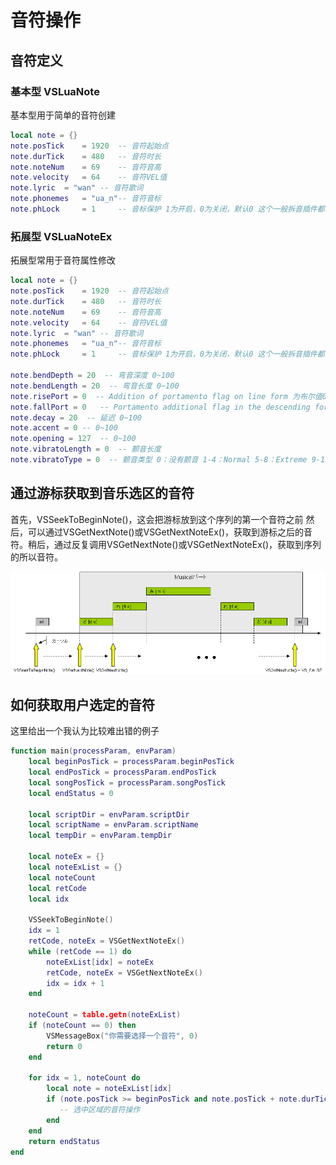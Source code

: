 # 音符操作
## 音符定义
### 基本型 VSLuaNote
基本型用于简单的音符创建
```lua
local note = {}	
note.posTick	= 1920  -- 音符起始点
note.durTick	= 480   -- 音符时长
note.noteNum	= 69    -- 音符音高
note.velocity	= 64    -- 音符VEL值
note.lyric	= "wan" -- 音符歌词
note.phonemes	= "ua_n"-- 音符音标
note.phLock     = 1     -- 音标保护 1为开启，0为关闭，默认0 这个一般拆音插件都要开着的
```
### 拓展型 VSLuaNoteEx
拓展型常用于音符属性修改
```lua
local note = {}	
note.posTick	= 1920  -- 音符起始点
note.durTick	= 480   -- 音符时长
note.noteNum	= 69    -- 音符音高
note.velocity	= 64    -- 音符VEL值
note.lyric	= "wan" -- 音符歌词
note.phonemes	= "ua_n"-- 音符音标
note.phLock     = 1     -- 音标保护 1为开启，0为关闭，默认0 这个一般拆音插件都要开着的

note.bendDepth = 20  -- 弯音深度 0~100
note.bendLength = 20  -- 弯音长度 0~100
note.risePort = 0  -- Addition of portamento flag on line form 为布尔值0或1
note.fallPort = 0   -- Portamento additional flag in the descending form 为布尔值0或1
note.decay = 20  -- 延迟 0~100
note.accent = 0 -- 0~100
note.opening = 127  -- 0~100
note.vibratoLength = 0  -- 颤音长度
note.vibratoType = 0  -- 颤音类型 0：没有颤音 1-4：Normal 5-8：Extreme 9-12：Fast 13-16：Slight
```

## 通过游标获取到音乐选区的音符
首先，VSSeekToBeginNote()，这会把游标放到这个序列的第一个音符之前
然后，可以通过VSGetNextNote()或VSGetNextNoteEx()，获取到游标之后的音符。稍后，通过反复调用VSGetNextNote()或VSGetNextNoteEx()，获取到序列的所以音符。

<p align="center" class="logo-img">
    <img src="/static/img/note.png">
</p>

## 如何获取用户选定的音符
这里给出一个我认为比较难出错的例子
```lua
function main(processParam, envParam)
    local beginPosTick = processParam.beginPosTick
    local endPosTick = processParam.endPosTick
    local songPosTick = processParam.songPosTick
    local endStatus = 0

    local scriptDir = envParam.scriptDir
    local scriptName = envParam.scriptName
    local tempDir = envParam.tempDir

    local noteEx = {}
    local noteExList = {}
    local noteCount
    local retCode
    local idx

    VSSeekToBeginNote()
    idx = 1
    retCode, noteEx = VSGetNextNoteEx()
    while (retCode == 1) do
        noteExList[idx] = noteEx
        retCode, noteEx = VSGetNextNoteEx()
        idx = idx + 1
    end

    noteCount = table.getn(noteExList)
    if (noteCount == 0) then
        VSMessageBox("你需要选择一个音符", 0)
        return 0
    end

    for idx = 1, noteCount do
        local note = noteExList[idx]
        if (note.posTick >= beginPosTick and note.posTick + note.durTick <= endPosTick) then
           -- 选中区域的音符操作
        end
    end
    return endStatus
end
```